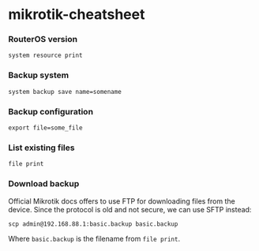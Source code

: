# mikrotik-cheatsheet


### RouterOS version

`system resource print`

### Backup system

`system backup save name=somename`

### Backup configuration

`export file=some_file`

### List existing files

`file print`

### Download backup

Official Mikrotik docs offers to use FTP for downloading files from the device. Since the protocol is old and not secure, we can use SFTP instead:

`scp admin@192.168.88.1:basic.backup basic.backup`

Where `basic.backup` is the filename from `file print`.
